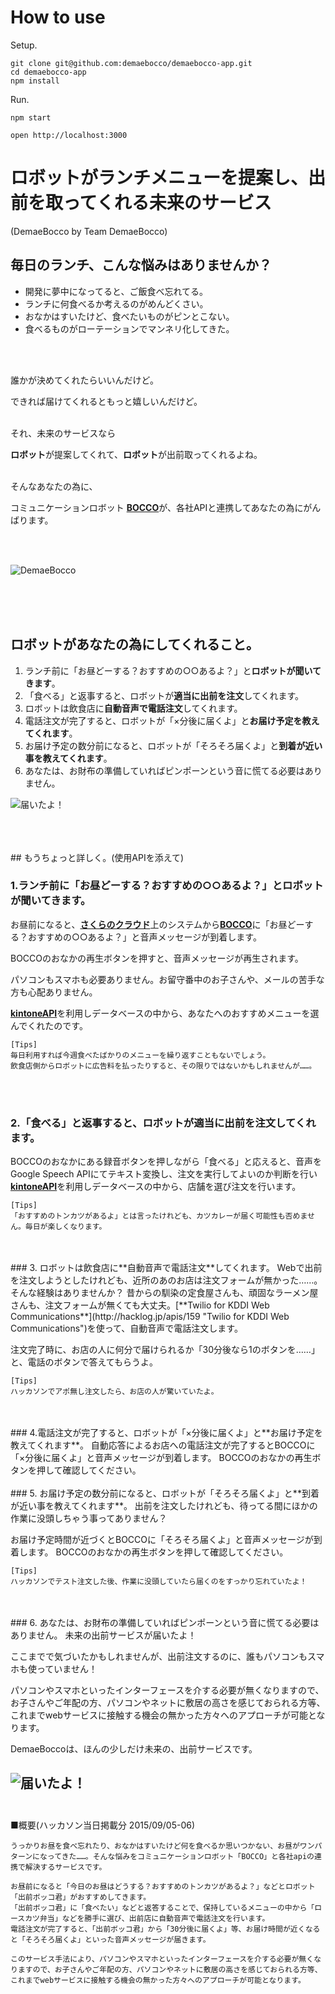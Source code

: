 # How to use

Setup.

```
git clone git@github.com:demaebocco/demaebocco-app.git
cd demaebocco-app
npm install
```

Run.

```
npm start
```

`open http://localhost:3000`


# ロボットがランチメニューを提案し、出前を取ってくれる未来のサービス
(DemaeBocco by Team DemaeBocco)


## 毎日のランチ、こんな悩みはありませんか？

 * 開発に夢中になってると、ご飯食べ忘れてる。
 * ランチに何食べるか考えるのがめんどくさい。
 * おなかはすいたけど、食べたいものがピンとこない。
 * 食べるものがローテーションでマンネリ化してきた。
 <br />
 <br />

誰かが決めてくれたらいいんだけど。

できれば届けてくれるともっと嬉しいんだけど。
<br />
<br />

それ、未来のサービスなら
	
**ロボット**が提案してくれて、**ロボット**が出前取ってくれるよね。
<br />
<br />

そんなあなたの為に、

コミュニケーションロボット [**BOCCO**](http://www.ux-xu.com/product/bocco "BOCCO")が、各社APIと連携してあなたの為にがんばります。

<br />
<br />

![DemaeBocco](https://ma10.s3.amazonaws.com/uploads/works/3612/1.jpg "DemaeBocco")




<br />
<br />
<br />

## ロボットがあなたの為にしてくれること。

 1. ランチ前に「お昼どーする？おすすめの○○あるよ？」と**ロボットが聞いてきます**。
 2. 「食べる」と返事すると、ロボットが**適当に出前を注文**してくれます。
 3. ロボットは飲食店に**自動音声で電話注文**してくれます。
 4. 電話注文が完了すると、ロボットが「×分後に届くよ」と**お届け予定を教えてくれます**。
 5. お届け予定の数分前になると、ロボットが「そろそろ届くよ」と**到着が近い事を教えてくれます**。
 6. あなたは、お財布の準備していればピンポーンという音に慌てる必要はありません。

![届いたよ！](https://ma10.s3.amazonaws.com/uploads/works/3612/3.jpg	 "届いたよ！")

<br />
<br />
<br />
## もうちょっと詳しく。(使用APIを添えて)

### 1.ランチ前に「お昼どーする？おすすめの○○あるよ？」と**ロボットが聞いてきます**。
お昼前になると、[**さくらのクラウド**](http://hacklog.jp/apis/328 "さくらのクラウド")上のシステムから[**BOCCO**](http://hacklog.jp/apis/272 "BOCCO")に「お昼どーする？おすすめの○○あるよ？」と音声メッセージが到着します。

BOCCOのおなかの再生ボタンを押すと、音声メッセージが再生されます。

パソコンもスマホも必要ありません。お留守番中のお子さんや、メールの苦手な方も心配ありません。

[**kintoneAPI**](http://hacklog.jp/apis/219 "kintoneAPI")を利用しデータベースの中から、あなたへのおすすめメニューを選んでくれたのです。
```
[Tips]
毎日利用すれば今週食べたばかりのメニューを繰り返すこともないでしょう。
飲食店側からロボットに広告料を払ったりすると、その限りではないかもしれませんが……。
```
<br />
<br />

### 2.「食べる」と返事すると、ロボットが**適当に出前を注文**してくれます。
BOCCOのおなかにある録音ボタンを押しながら「食べる」と応えると、音声をGoogle Speech APIにてテキスト変換し、注文を実行してよいのか判断を行い[**kintoneAPI**](http://hacklog.jp/apis/219 "kintoneAPI")を利用しデータベースの中から、店舗を選び注文を行います。
```
[Tips]
「おすすめのトンカツがあるよ」とは言ったけれども、カツカレーが届く可能性も否めません。毎日が楽しくなります。
```
<br />
<br />
### 3. ロボットは飲食店に**自動音声で電話注文**してくれます。
Webで出前を注文しようとしたけれども、近所のあのお店は注文フォームが無かった……。そんな経験はありませんか？
昔からの馴染の定食屋さんも、頑固なラーメン屋さんも、注文フォームが無くても大丈夫。[**Twilio for KDDI Web Communications**](http://hacklog.jp/apis/159 "Twilio for KDDI Web Communications")を使って、自動音声で電話注文します。


注文完了時に、お店の人に何分で届けられるか「30分後なら1のボタンを……」と、電話のボタンで答えてもらうよ。
```
[Tips]
ハッカソンでアポ無し注文したら、お店の人が驚いていたよ。
```
<br />
<br />
### 4.電話注文が完了すると、ロボットが「×分後に届くよ」と**お届け予定を教えてくれます**。
自動応答によるお店への電話注文が完了するとBOCCOに「×分後に届くよ」と音声メッセージが到着します。
BOCCOのおなかの再生ボタンを押して確認してください。
<br />
<br />
### 5. お届け予定の数分前になると、ロボットが「そろそろ届くよ」と**到着が近い事を教えてくれます**。
出前を注文したけれども、待ってる間にほかの作業に没頭しちゃう事ってありません？

お届け予定時間が近づくとBOCCOに「そろそろ届くよ」と音声メッセージが到着します。
BOCCOのおなかの再生ボタンを押して確認してください。
```
[Tips]
ハッカソンでテスト注文した後、作業に没頭していたら届くのをすっかり忘れていたよ！
```
<br />
<br />
### 6. あなたは、お財布の準備していればピンポーンという音に慌てる必要はありません。
未来の出前サービスが届いたよ！

ここまでで気づいたかもしれませんが、出前注文するのに、誰もパソコンもスマホも使っていません！

パソコンやスマホといったインターフェースを介する必要が無くなりますので、お子さんやご年配の方、パソコンやネットに敷居の高さを感じておられる方等、これまでwebサービスに接触する機会の無かった方々へのアプローチが可能となります。

DemaeBoccoは、ほんの少しだけ未来の、出前サービスです。


![届いたよ！](https://farm6.staticflickr.com/5785/21210490485_e57deebfe2.jpg	 "届いたよ！")
<br />
<br />
---
■概要(ハッカソン当日掲載分 2015/09/05-06)
```
うっかりお昼を食べ忘れたり、おなかはすいたけど何を食べるか思いつかない、お昼がワンパターンになってきた……。そんな悩みをコミュニケーションロボット「BOCCO」と各社apiの連携で解決するサービスです。

お昼前になると「今日のお昼はどうする？おすすめのトンカツがあるよ？」などとロボット「出前ボッコ君」がおすすめしてきます。
「出前ボッコ君」に「食べたい」などと返答することで、保持しているメニューの中から「ロースカツ弁当」などを勝手に選び、出前店に自動音声で電話注文を行います。
電話注文が完了すると、「出前ボッコ君」から「30分後に届くよ」等、お届け時間が近くなると「そろそろ届くよ」といった音声メッセージが届きます。

このサービス手法により、パソコンやスマホといったインターフェースを介する必要が無くなりますので、お子さんやご年配の方、パソコンやネットに敷居の高さを感じておられる方等、これまでwebサービスに接触する機会の無かった方々へのアプローチが可能となります。
```
